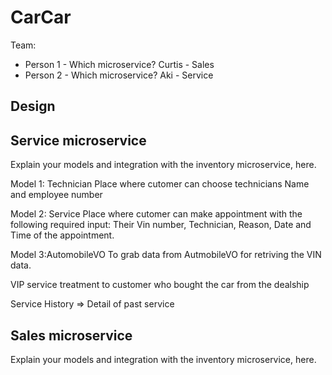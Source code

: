 # CarCar

Team:

* Person 1 - Which microservice?
 Curtis - Sales
* Person 2 - Which microservice?
 Aki - Service

## Design



## Service microservice


Explain your models and integration with the inventory
microservice, here.

Model 1: Technician
  Place where cutomer can choose
  technicians Name and employee number

Model 2: Service
  Place where cutomer can make appointment
  with the following required input:
  Their Vin number, Technician, Reason, Date and Time of
  the appointment.

Model 3:AutomobileVO
  To grab data from AutmobileVO for retriving the VIN data.


VIP service treatment to customer who bought the car from the dealship

Service History => Detail of past service



## Sales microservice

Explain your models and integration with the inventory
microservice, here.
